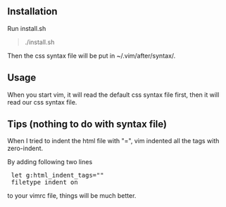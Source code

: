 Installation
------------
Run install.sh

> ./install.sh

Then the css syntax file will be put in ~/.vim/after/syntax/.

Usage
------------
When you start vim, it will read the default css syntax file first, then it will read our css syntax file.

Tips (nothing to do with syntax file)
------------
When I tried to indent the html file with "=", vim indented all the tags with zero-indent.

By adding following two lines 

<pre>
 let g:html_indent_tags=""
 filetype indent on
</pre>
to your vimrc file, things will be much better.
